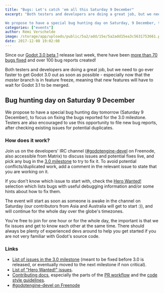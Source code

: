 ```yaml
---
title: "Bugs: Let's catch 'em all this Saturday 9 December"
excerpt: "Both testers and developers are doing a great job, but we need to go ever faster to get Godot 3.0 out as soon as possible - especially now that the master branch is in feature freeze, meaning that new features will have to wait for Godot 3.1 to be merged.

We propose to have a special bug hunting day on Saturday, 9 December, to focus on fixing the bugs reported for the 3.0 milestone. Testers are also encouraged to use this opportunity to file new bug reports, after checking existing issues for potential duplicates."
categories: ["events"]
author: Rémi Verschelde
image: /storage/app/uploads/public/5a2/add/15e/5a2add15ea3c5631753661.png
date: 2017-12-08 19:02:08
---
```


Since our [Godot 3.0 beta 1](/article/dev-snapshot-godot-3-0-beta-1) release last week, there have been [more than 70 bugs fixed](https://github.com/godotengine/godot/issues?utf8=%E2%9C%93&q=is%3Aissue+is%3Aclosed+closed%3A2017-11-29..2017-12-08+-label%3Aarchived) and over 100 bug reports created!

Both testers and developers are doing a great job, but we need to go ever faster to get Godot 3.0 out as soon as possible - especially now that the *master* branch is in feature freeze, meaning that new features will have to wait for Godot 3.1 to be merged.

## Bug hunting day on Saturday 9 December

We propose to have a special bug hunting day tomorrow (Saturday 9 December), to focus on fixing the bugs reported for the 3.0 milestone. Testers are also encouraged to use this opportunity to file new bug reports, after checking existing issues for potential duplicates.

### How does it work?

Join us on the developers' IRC channel ([#godotengine-devel](http://webchat.freenode.net/?channels=#godotengine-devel) on Freenode, also accessible from Matrix) to discuss issues and potential fixes live, and pick any bug in the [3.0 milestone](https://github.com/godotengine/godot/milestone/4) to try to fix it. To avoid potential conflicts/duplicated work, add a comment in the relevant issue to state that you are working on it.

If you don't know which issue to start with, check the [Hero Wanted!](https://github.com/godotengine/godot/issues?q=is%3Aopen+is%3Aissue+label%3A%22hero+wanted%21%22) selection which lists bugs with useful debugging information and/or some hints about how to fix them.

The event will start as soon as someone is awake in the channel on Saturday (our contributors from Asia and Australia will get to start :)), and will continue for the whole day over the globe's timezones.

You're free to join for one hour or for the whole day, the important is that we fix issues and get to know each other at the same time. There should always be plenty of experienced devs around to help you get started if you are not very familiar with Godot's source code.

### Links

- [List of issues in the 3.0 milestone](https://github.com/godotengine/godot/milestone/4) (meant to be fixed before 3.0 is released, or eventually moved to the next milestone if non critical).
- [List of "Hero Wanted!" issues](https://github.com/godotengine/godot/issues?q=is%3Aopen+is%3Aissue+label%3A%22hero+wanted%21%22).
- [Contributing docs](http://docs.godotengine.org/en/latest/community/contributing/ways_to_contribute.html), especially the parts of the [PR workflow](http://docs.godotengine.org/en/latest/community/contributing/pr_workflow.html) and the [code style guidelines](http://docs.godotengine.org/en/latest/community/contributing/code_style_guidelines.html).
- [#godotengine-devel on Freenode](http://webchat.freenode.net/?channels=#godotengine-devel)
